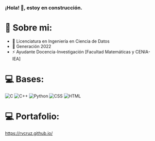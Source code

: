 ### ¡Hola! 👋, estoy en construcción.


# 💫 Sobre mi:

- 🔭 Licenciatura en Ingeniería en Ciencia de Datos
- 🌱 Generación 2022
- ⚡ Ayudante Docencia-Investigación [Facultad Matemáticas y CENIA-IEA]



# 💻 Bases:
![C](https://img.shields.io/badge/c-%2300599C.svg?style=for-the-badge&logo=c&logoColor=white) ![C++](https://img.shields.io/badge/c++-%2300599C.svg?style=for-the-badge&logo=c%2B%2B&logoColor=white) ![Python](https://img.shields.io/badge/python-3670A0?style=for-the-badge&logo=python&logoColor=ffdd54) ![CSS](https://img.shields.io/badge/css3-%231572B6.svg?style=for-the-badge&logo=css&logoColor=white) ![HTML](https://img.shields.io/badge/html5-%23E34F26.svg?style=for-the-badge&logo=html&logoColor=white)
 
# 💻 Portafolio:
https://rvcruz.github.io/

